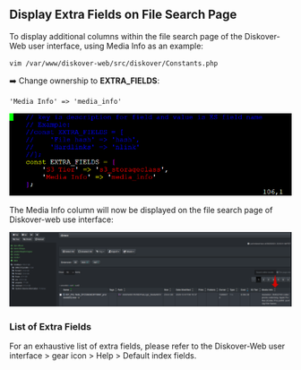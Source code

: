 ## Display Extra Fields on File Search Page

To display additional columns within the file search page of the Diskover-Web user interface, using Media Info as an example:
```
vim /var/www/diskover-web/src/diskover/Constants.php
```

➡️ Change ownership to **EXTRA_FIELDS**:
```
'Media Info' => 'media_info'
```

![Image: Display Extra Fields on File Search Page](images/image_extra_fields_adding_from_terminal.png)

The Media Info column will now be displayed on the file search page of Diskover-web use interface:

![Image: Display Extra Fields on File Search Page](images/image_extra_field_diskover_ui_extra_field_in_results_pane.png)

### List of Extra Fields

For an exhaustive list of extra fields, please refer to the Diskover-Web user interface > gear icon > Help > Default index fields.
